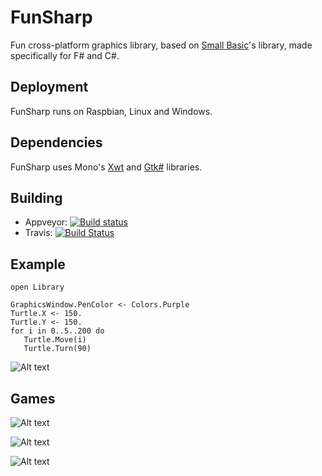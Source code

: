 # FunSharp
Fun cross-platform graphics library, based on [Small Basic](http://smallbasic.com/)'s library, made specifically for F# and C#.

## Deployment

FunSharp runs on Raspbian, Linux and Windows.

## Dependencies

FunSharp uses Mono's [Xwt](https://github.com/mono/xwt) and [Gtk#](http://www.mono-project.com/docs/gui/gtksharp/) libraries.

## Building

* Appveyor: [![Build status](https://ci.appveyor.com/api/projects/status/94dkcwcrkwhj06vj?svg=true)](https://ci.appveyor.com/project/ptrelford/funsharp)
* Travis: [![Build Status](https://travis-ci.org/ptrelford/FunSharp.png?branch=master)](https://travis-ci.org/ptrelford/FunSharp/)

## Example

```F#
open Library

GraphicsWindow.PenColor <- Colors.Purple
Turtle.X <- 150.
Turtle.Y <- 150.
for i in 0..5..200 do
   Turtle.Move(i)
   Turtle.Turn(90)
```
![Alt text](http://trelford.com/FunSharp/Turtle_Example.png "Turtle Example")

## Games

![Alt text](http://trelford.com/FunSharp/1942.png "1942")

![Alt text](http://trelford.com/FunSharp/Asteroids.png "Asteroids")

![Alt text](http://trelford.com/FunSharp/Tetris.png "Tetris")

